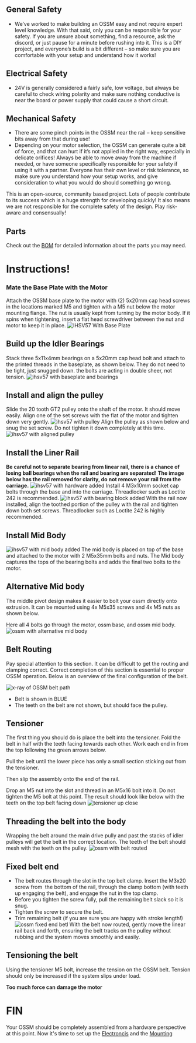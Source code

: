 ## General Safety 
- We’ve worked to make building an OSSM easy and not require expert level knowledge. With that said, only you can be responsible for your safety. If you are unsure about something, find a resource, ask the discord, or just pause for a minute before rushing into it. This is a DIY project, and everyone’s build is a bit different – so make sure you are comfortable with your setup and understand how it works! 
## Electrical Safety 
- 24V is generally considered a fairly safe, low voltage, but always be careful to check wiring polarity and make sure nothing conductive is near the board or power supply that could cause a short circuit. 
## Mechanical Safety
- There are some pinch points in the OSSM near the rail – keep sensitive bits away from that during use! 
- Depending on your motor selection, the OSSM can generate quite a bit of force, and that can hurt if it’s not applied in the right way, especially in delicate orifices! Always be able to move away from the machine if needed, or have someone specifically responsible for your safety if using it with a partner. Everyone has their own level or risk tolerance, so make sure you understand how your setup works, and give consideration to what you would do should something go wrong. 

This is an open-source, community based project. Lots of people contribute to its success which is a huge strength for developing quickly! It also means we are not responsible for the complete safety of the design. Play risk-aware and consensually!

## Parts
Check out the [BOM](bom.md) for detailed information about the parts you may need.

# Instructions!
### Mate the Base Plate with the Motor 
Attach the OSSM base plate to the motor with (2) 5x20mm cap head screws in the locations marked M5 and tighten with a M5 nut below the motor mounting flange. The nut is usually kept from turning by the motor body. If it spins when tightening, insert a flat head screwdriver between the nut and motor to keep it in place.
![IHSV57 With Base Plate](img/ihsv57_with_ossm_base.png)

## Build up the Idler Bearings
Stack three 5x11x4mm bearings on a 5x20mm cap head bolt and attach to the printed threads in the baseplate, as shown below. They do not need to be tight, just snugged down. the bolts are acting in double sheer, not tension.
![ihsv57 with baseplate and bearings](img/ihsv57_with_base_and_bearings.png)
## Install and align the pulley
Slide the 20 tooth GT2 pulley onto the shaft of the motor. It should move easily. Align one of the set screws with the flat of the motor and tighten down very gently. 
![ihsv57 with pulley](img/ihsv57_with_base_and_pulley.png)
Align the pulley as shown below and snug the set screw. Do not tighten it down completely at this time.
![ihsv57 with aligned pulley](img/ihsv57_with_pulley_alignment.png)
## Install the Liner Rail
**Be careful not to separate bearing from linear rail, there is a chance of losing ball bearings when the rail and bearing are separated! The image below has the rail removed for clarity, do not remove your rail from the carriage.**
![ihsv57 with hardware added](img/ihsv57_with_base_bearings_linear_rail.png)
Install 4 M3x10mm socket cap bolts through the base and into the carriage. Threadlocker such as Loctite 242 is recommended.
![ihsv57 with bearing block added](img/ihsv57_with_base_bearings_linear_rail_bolts.png)
With the rail now installed, align the toothed portion of the pulley with the rail and tighten down both set screws. Threadlocker such as Loctite 242 is highly recommended.
## Install Mid Body
![ihsv57 with mid body added](img/ihsv57_with_base_mid_body.png)
The mid body is placed on top of the base and attached to the motor with 2 M5x35mm bolts and nuts. The Mid body captures the tops of the bearing bolts and adds the final two bolts to the motor.
## Alternative Mid body 
The middle pivot design makes it easier to bolt your ossm directly onto extrusion. It can be mounted using 4x M5x35 screws and 4x M5 nuts as shown below.

Here all 4 bolts go through the motor, ossm base, and ossm mid body.
![ossm with alternative mid body](img/ihsv57_alt_middle_body.png)
## Belt Routing
Pay special attention to this section. It can be difficult to get the routing and clamping correct. Correct completion of this section is essential to proper OSSM operation. 
Below is an overview of the final configuration of the belt.

![x-ray of OSSM belt path](../img/ossm_cut_away.png)
- Belt is shown in BLUE
- The teeth on the belt are not shown, but should face the pulley.
## Tensioner
The first thing you should do is place the belt into the tensioner.
Fold the belt in half with the teeth facing towards each other. Work each end in from the top following the green arrows below.

Pull the belt until the lower piece has only a small section sticking out from the tensioner.

Then slip the assembly onto the end of the rail.

Drop an M5 nut into the slot and thread in an M5x16 bolt into it.
Do not tighten the M5 bolt at this point. The result should look like below with the teeth on the top belt facing down
![tensioner up close](img/belt_tensioner_close_up.png)

## Threading the belt into the body
Wrapping the belt around the main drive pully and past the stacks of idler pulleys will get the belt in the correct location. The teeth of the belt should mesh with the teeth on the pulley.
![ossm with belt routed](img/motor_belt_routing_close_up.png)
## Fixed belt end
- The belt routes through the slot in the top belt clamp. Insert the M3x20 screw from  the bottom of the rail, through the clamp bottom (with teeth up engaging the belt), and engage the nut in the top clamp.
- Before you tighten the screw fully, pull the remaining belt slack so it is snug.
- Tighten the screw to secure the belt.
- Trim remaining belt (if you are sure you are happy with stroke length!)
![ossm fixed end betl](img/fixed_belt_close_up.png)
With the belt now routed, gently move the linear rail back and forth, ensuring the belt tracks on the pulley without rubbing and the system moves smoothly and easily. 
## Tensioning the belt
Using the tensioner M5 bolt, increase the tension on the OSSM belt. Tension should only be increased if the system slips under load. 

**Too much force can damage the motor**

# FIN
Your OSSM should be completely assembled from a hardware perspective at this point. Now it's time to set up the [Electroncis](electronics.md) and the [Mounting](../mounting/index.md)

